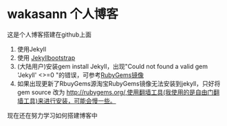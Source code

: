 # wakasann 个人博客

这是个人博客搭建在github上面

1. 使用Jekyll
2. 使用 [Jekyllbootstrap]( https://github.com/plusjade/jekyllbootstrap.com)
3. (大陆用户)安装gem install Jekyll，出现"Could not found a valid gem 'Jekyll' <>=0 "的错误，可参考[RubyGems镜像](http://ruby.taobao.org/)
4. 如果出现更新了RbuyGems源淘宝RubyGems镜像无法安装到jekyll，只好将gem source 改为 http://rubygems.org/,使用翻墙工具(我使用的是自由门翻墙工具)来进行安装，可能会慢一些。

现在还在努力学习如何搭建博客中
